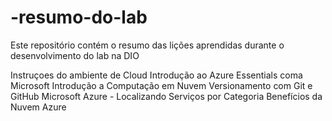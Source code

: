 # -resumo-do-lab
Este repositório contém o resumo das lições aprendidas durante o desenvolvimento do lab na DIO

Instruçoes do ambiente de Cloud 
Introdução ao Azure Essentials coma Microsoft 
Introdução a Computação em Nuvem 
Versionamento com Git e GitHub 
Microsoft Azure - Localizando Serviços por Categoria
Benefícios da Nuvem Azure
